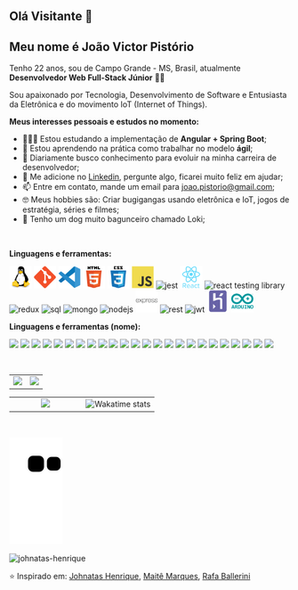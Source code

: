 ## Olá Visitante 👋
## Meu nome é João Victor Pistório

Tenho 22 anos, sou de Campo Grande - MS, Brasil, atualmente **Desenvolvedor Web Full-Stack Júnior** :green_heart:🚀

Sou apaixonado por Tecnologia, Desenvolvimento de Software e Entusiasta da Eletrônica e do movimento IoT (Internet of Things).

**Meus interesses pessoais e estudos no momento:**

- 👨🏽‍💻 Estou estudando a implementação de **Angular + Spring Boot**;
- 🌱 Estou aprendendo na prática como trabalhar no modelo **ágil**; 
- 🔭 Diariamente busco conhecimento para evoluir na minha carreira de desenvolvedor;
- 💬 Me adicione no <a href="https://www.linkedin.com/in/joaopistorio/" target="_blank">Linkedin</a>, pergunte algo, ficarei muito feliz em ajudar;
- 📫 Entre em contato, mande um email para joao.pistorio@gmail.com;
- :nerd_face: Meus hobbies são: Criar bugigangas usando eletrônica e IoT, jogos de estratégia, séries e filmes;
- :dog: Tenho um dog muito bagunceiro chamado Loki;

</br>

**Linguagens e ferramentas:**

<p align="left">
  
  <img src="https://raw.githubusercontent.com/devicons/devicon/master/icons/linux/linux-original.svg" alt="linux" width="40" height="40" />
  <img src="https://raw.githubusercontent.com/devicons/devicon/master/icons/git/git-original.svg" alt="git" width="40" height="40"/> 
  <img src="https://raw.githubusercontent.com/devicons/devicon/master/icons/vscode/vscode-original.svg" alt="vscode" width="40" height="40" />
  <img src="https://raw.githubusercontent.com/devicons/devicon/master/icons/html5/html5-original-wordmark.svg" alt="html5" width="40" height="40"/> 
  <img src="https://raw.githubusercontent.com/devicons/devicon/master/icons/css3/css3-original-wordmark.svg" alt="css3" width="40" height="40"/> 
  <img src="https://raw.githubusercontent.com/devicons/devicon/master/icons/javascript/javascript-original.svg" alt="javascript" width="40" height="40"/>
  <img src="https://www.learnstorybook.com/intro-to-storybook/logo-jest.png" alt="jest" width="40" height="40" />
  <img src="https://raw.githubusercontent.com/devicons/devicon/master/icons/react/react-original-wordmark.svg" alt="react" width="40" height="40"/> 
  <img src="https://testing-library.com/img/octopus-128x128.png" alt="react testing library" width="40" height="40"/> 
  <img src="https://seeklogo.com/images/R/redux-logo-9CA6836C12-seeklogo.com.png" alt="redux" width="40" height="40"/> 
  <img src="https://dataplatformlabs.com/wp-content/uploads/2017/07/azure-sql-cover-e1457998199378.png" alt="sql" width="40" height="40"/> 
  <img src="https://img.icons8.com/color/480/mongodb.png" alt="mongo" width="40" height="40"/> 
  <img src="https://walde.co/wp-content/uploads/2016/09/nodejs_logo.png" alt="nodejs" width="40" height="40"/> 
  <img src="https://raw.githubusercontent.com/devicons/devicon/master/icons/express/express-original-wordmark.svg" alt="express" width="40" height="40"/> 
  <img src="https://docs.getxray.app/download/thumbnails/31621455/rest_api2.png?version=2&modificationDate=1600507699924&api=v2" alt="rest" width="40" height="40"/> 
   <img src="https://coursework.vschool.io/content/images/2016/06/jwt.png" alt="jwt" width="40" height="40"/> 
   <img src="https://raw.githubusercontent.com/devicons/devicon/master/icons/heroku/heroku-plain.svg" alt="heroku" width="40" height="40"/> 
   <img src="https://github.com/devicons/devicon/blob/master/icons/arduino/arduino-original-wordmark.svg" alt="arduino" width="40" height="40" />
</p>

**Linguagens e ferramentas (nome):**
  
<p align="left"> 
  <img src="https://img.shields.io/badge/Linux-FCC624?style=flat&logo=linux&logoColor=black">
  <img src="https://img.shields.io/badge/Ubuntu-E95420?style=flat&logo=ubuntu&logoColor=white">
  <img src="http://img.shields.io/badge/-Git-F1502F?style=flat&logo=git&logoColor=FFFFFF">
  <img src="http://img.shields.io/badge/-VS%20Code-007ACC?style=flat&logo=visual%20studio%20code&logoColor=white">
  <img src = "https://img.shields.io/badge/-HTML5-E34F26?style=flat&logo=html5&logoColor=white"> 
  <img src = "https://img.shields.io/badge/-CSS3-1572B6?style=flat&logo=css3&logoColor=white">
  <img src="https://img.shields.io/badge/-JavaScript-eed718?style=flat&logo=javascript&logoColor=ffffff">
  <img src="https://img.shields.io/badge/Jest-C21325?style=flat&logo=jest&logoColor=white">
  <img src="https://img.shields.io/badge/-React-000000?style=flat&logo=react&logoColor=00c8ff">
  <img src="https://img.shields.io/badge/Redux-593D88?style=flat&logo=redux&logoColor=white">
  <img src="https://img.shields.io/badge/MySQL-00000F?style=flat&logo=mysql&logoColor=white">
  <img src="https://img.shields.io/badge/-MongoDB-4DB33D?style=flat&logo=mongodb&logoColor=FFFFFF">
  <img src="https://img.shields.io/badge/-Node.js-3C873A?style=flat&logo=Node.js&logoColor=white">
  <img src="https://img.shields.io/badge/-Express.js-787878?style=flat">
  <img src="https://img.shields.io/badge/Heroku-430098?style=flat&logo=heroku&logoColor=white">
  <img src="http://img.shields.io/badge/-Github-000000?style=flat&logo=github&logoColor=FFFFFF">
  <img src="https://img.shields.io/badge/Markdown-000000?style=flat&logo=markdown&logoColor=white">
  <img src="https://img.shields.io/badge/eslint-3A33D1?style=flat&logo=eslint&logoColor=white">
  <img src="https://img.shields.io/badge/stylelint-000?style=flat&logo=stylelint&logoColor=white">
  <img src="https://img.shields.io/badge/-Progressive Web Apps-5A0FC8?style=flat">
  <img src="https://img.shields.io/badge/Slack-4A154B?style=flat&logo=slack&logoColor=white">
  <img src="https://img.shields.io/badge/Zoom-2D8CFF?style=flat&logo=zoom&logoColor=white">
  
  
  <img src="https://img.shields.io/badge/Arduino-00979D?style=flat&logo=Arduino&logoColor=white">
  <img src="https://img.shields.io/badge/Adobe%20Photoshop-31A8FF?style=flat&logo=Adobe%20Photoshop&logoColor=black">
  
   
  
 
</p>

</br>

<table>
  <tr>
    <td width="50%" align="center" vertical-align="middle">
      <img src="https://github-readme-stats.vercel.app/api?username=pistorio3&theme=chartreuse&show_icons=true&hide_border=true" />
    </td>
    <td width="50%" align="center" vertical-align="middle">
      <img src="https://github-readme-streak-stats.herokuapp.com/?user=pistorio3&theme=chartreuse&hide_border=true" />
    </td>
  </tr>
</table>

<table>
  <tr>
    <td width="50%" align="center" vertical-align="middle">
      <img src="https://github-readme-stats.vercel.app/api/top-langs/?username=pistorio3&layout=compact&theme=chartreuse&hide_border=true" />
    </td>
    <td width="50%" align="center" vertical-align="middle">
      <img src="https://github-readme-stats.vercel.app/api/wakatime?username=pistoriojoao&layout=compact&v=2" alt="Wakatime stats">
    </td>
  </tr>
</table>

</br>

![Snake animation](https://github.com/pistorio3/pistorio3/blob/output/github-contribution-grid-snake.svg)

<p align="left"> <img src="https://komarev.com/ghpvc/?username=pistorio3" alt="johnatas-henrique" /> </p>

⭐️ Inspirado em: [Johnatas Henrique](https://github.com/johnatas-henrique), [Maitê Marques](https://github.com/maite-marques), [Rafa Ballerini](https://github.com/rafaballerini)
